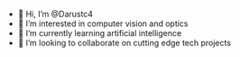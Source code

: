 - 👋 Hi, I’m @Darustc4
- 👀 I’m interested in computer vision and optics
- 🌱 I’m currently learning artificial intelligence
- 💞️ I’m looking to collaborate on cutting edge tech projects
